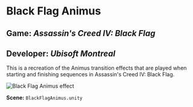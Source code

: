 # Black Flag Animus
## Game: *Assassin's Creed IV: Black Flag*
## Developer: *Ubisoft Montreal*
This is a recreation of the Animus transition effects that are played when starting and finishing sequences in Assassin's Creed IV: Black Flag.

![Black Flag Animus effect](../../previews/BlackFlagAnimus.gif)

**Scene:**
`BlackFlagAnimus.unity`